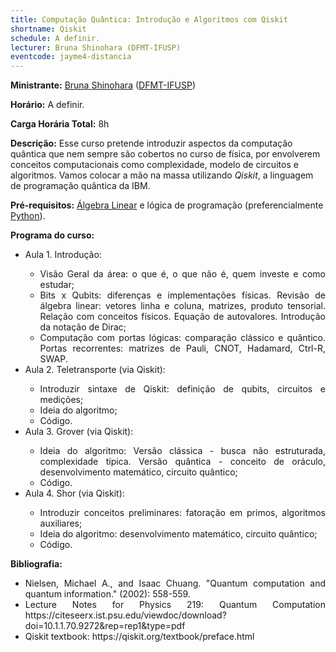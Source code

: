 ```yaml
---
title: Computação Quântica: Introdução e Algoritmos com Qiskit 
shortname: Qiskit
schedule: A definir.
lecturer: Bruna Shinohara (DFMT-IFUSP)
eventcode: jayme4-distancia
---
```


**Ministrante:** [Bruna Shinohara](http://lattes.cnpq.br/2905933345926530) ([DFMT-IFUSP](http://portal.if.usp.br/fmt/pt-br))

**Horário:** A definir.

**Carga Horária Total:** 8h

**Descrição:** Esse curso pretende introduzir aspectos da computação quântica que nem sempre são cobertos no curso de física, por envolverem conceitos computacionais como complexidade, modelo de circuitos e algoritmos. Vamos colocar a mão na massa utilizando <i>Qiskit</i>, a linguagem de programação quântica da IBM.

**Pré-requisitos:** [Álgebra Linear]() e lógica de programação (preferencialmente [Python](https://uspdigital.usp.br/jupiterweb/obterDisciplina?nomdis=&sgldis=4302403)).

**Programa do curso:**

<div style="text-align: justify">
 <ul>
  <li>Aula 1. Introdução: </li>
   <ul> 
     <li> Visão Geral da área: o que é, o que não é, quem investe e como estudar; </li>
     <li> Bits x Qubits: diferenças e implementações físicas. Revisão de álgebra linear: vetores linha e coluna, matrizes, produto tensorial. Relação com conceitos físicos. Equação de autovalores. Introdução da notação de Dirac; </li>
     <li> Computação com portas lógicas: comparação clássico e quântico. Portas recorrentes: matrizes de Pauli, CNOT, Hadamard, Ctrl-R, SWAP. </li>
   </ul>
  <li>Aula 2. Teletransporte (via Qiskit):  </li>
   <ul>
     <li> Introduzir sintaxe de Qiskit: definição de qubits, circuitos e medições; </li>
      <li> Ideia do algoritmo; </li>
      <li> Código. </li>
   </ul>
  <li>Aula 3. Grover (via Qiskit):  </li>
   <ul>
     <li> Ideia do algoritmo: Versão clássica - busca não estruturada, complexidade típica. Versão quântica - conceito de oráculo, desenvolvimento matemático, circuito quântico; </li>
     <li> Código. </li>
    </ul>
  <li>Aula 4. Shor (via Qiskit):  </li>
   <ul>
     <li> Introduzir conceitos preliminares: fatoração em primos, algoritmos auxiliares; </li>
     <li> Ideia do algoritmo: desenvolvimento matemático, circuito quântico;  </li>
     <li> Código.  </li>
     </ul>
 </ul>
</div>

**Bibliografia:**

<div style="text-align: justify">
 <ul>
  <li>  Nielsen, Michael A., and Isaac Chuang. "Quantum computation and quantum information." (2002): 558-559. </li>
   <li> Lecture Notes for Physics 219: Quantum Computation https://citeseerx.ist.psu.edu/viewdoc/download?doi=10.1.1.70.9272&rep=rep1&type=pdf</li>
   <li> Qiskit textbook: https://qiskit.org/textbook/preface.html </li>
 </ul>
</div>

